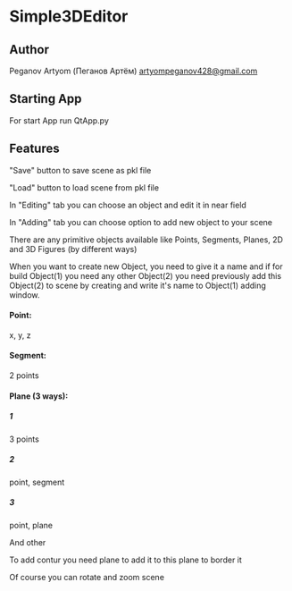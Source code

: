 # Simple3DEditor
## Author
Peganov Artyom (Пеганов Артём) artyompeganov428@gmail.com
## Starting App
For start App run QtApp.py
## Features
"Save" button to save scene as pkl file

"Load" button to load scene from pkl file

In "Editing" tab you can choose an object and edit it in near field

In "Adding" tab you can choose option to add new object to your scene

There are any primitive objects available like Points, Segments, Planes, 2D and 3D Figures (by different ways)

When you want to create new Object, you need to give it a name and if for build Object(1) you need any other Object(2) you need previously add this Object(2) to scene by creating and write it's name to Object(1) adding window.

#### Point:

x, y, z

#### Segment:
2 points

#### Plane (3 ways):
##### 1
3 points
##### 2
point, segment
##### 3
point, plane

And other

To add contur you need plane to add it to this plane to border it

Of course you can rotate and zoom scene
